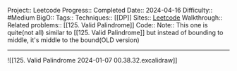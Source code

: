 Project:: Leetcode
Progress:: Completed
Date:: 2024-04-16
Difficulty:: #Medium 
BigO:: 
Tags:: 
Techniques:: [[DP]]
Sites:: [Leetcode](https://leetcode.com/problems/palindromic-substrings/)
Walkthrough:: 
Related problems:: [[125. Valid Palindrome]]
Code:: 
Note:: This one is quite(not all) similar to [[125. Valid Palindrome]] but instead of bounding to middle, it's middle to the bound(OLD version)

---

![[125. Valid Palindrome 2024-01-07 00.38.32.excalidraw]]